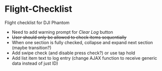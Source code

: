 # Flight-Checklist
Flight checklist for DJI Phantom

* Need to add warning prompt for *Clear Log* button
* ~~User should only be allowed to check items sequentially~~
* When one section is fully checked, collapse and expand next section (maybe transition?)
* Add swipe check (and disable press check?) or use tap hold
* Add list item text to log entry (change AJAX function to receive generic data instead of just ID)
